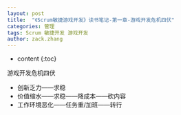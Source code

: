 ```yaml
---
layout: post
title:  "《Scrum敏捷游戏开发》读书笔记-第一章-游戏开发危机四伏"
categories: 管理
tags: Scrum 敏捷开发 游戏开发
author: zack.zhang
---
```


* content
{:toc}

游戏开发危机四伏<!-- more -->

* 创新乏力——求稳
* 价值缩水——求稳——降成本——砍内容
* 工作环境恶化——任务重/加班——转行